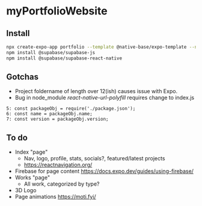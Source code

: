 # myPortfolioWebsite

## Install
```sh
npx create-expo-app portfolio --template @native-base/expo-template --npm
npm install @supabase/supabase-js
npm install @supabase/supabase-react-native
```

## Gotchas
 - Project foldername of length over 12(ish) causes issue with Expo. 
 - Bug in node_module *react-native-url-polyfill* requires change to index.js
```
5: const packageObj = require('./package.json');
6: const name = packageObj.name;
7: const version = packageObj.version;
```

## To do
 - Index "page"
   - Nav, logo, profile, stats, socials?, featured/latest projects
   - https://reactnavigation.org/
 - Firebase for page content https://docs.expo.dev/guides/using-firebase/ 
 - Works "page"
   - All work, categorized by type?
 - 3D Logo
 - Page animations https://moti.fyi/
